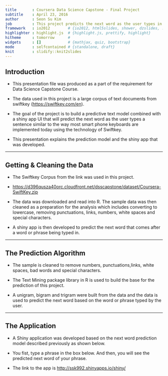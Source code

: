```yaml
---
title       : Coursera Data Science Capstone - Final Project
subtitle    : April 23, 2016
author      : Seon Su Kim
job         : This project predicts the next word as the user types in a word or phrase.
framework   : io2012        # {io2012, html5slides, shower, dzslides, ...}
highlighter : highlight.js  # {highlight.js, prettify, highlight}
hitheme     : tomorrow      # 
widgets     : []            # {mathjax, quiz, bootstrap}
mode        : selfcontained # {standalone, draft}
knit        : slidify::knit2slides
---
```


## Introduction

- This presentation file was produced as a part of the requirement for Data Science Capstone Course.

- The data used in this project is a large corpus of text documents from swiftkey (https://swiftkey.com/en).

- The goal of the project is to build a predictive text model combined with a shiny app UI that will predict the next word as the user types a sentence similar to the way most smart phone keyboards are implemented today using the technology of Swiftkey.

- This presentation explains the prediction model and the shiny app that was developed.

---  

## Getting & Cleaning the Data

- The Swiftkey Corpus from the link was used in this project.

- https://d396qusza40orc.cloudfront.net/dsscapstone/dataset/Coursera-SwiftKey.zip

- The data was downloaded and read into R. The sample data was then cleaned as a preparation for the analysis which includes converting to lowercase, removing punctuations, links, numbers, white spaces and special characters.

- A shiny app is then developed to predict the next word that comes after a word or phrase being typed in.

---

## The Prediction Algorithm

- The sample is cleaned to remove numbers, punctuations,links, white spaces, bad words and special characters.

- The Text Mining package library in R is used to build the base for the prediction of this project.

- A unigram, bigram and trigram were built from the data and the data is used to predict the next word based on the word or phrase typed by the user.

---

## The Application

- A Shiny application was developed based on the next word prediction model described previously as shown below. 

- You fist, type a phrase in the box below. And then, you will see the predicted next word of your phrase.

- The link to the app is http://ssk992.shinyapps.io/shiny/

